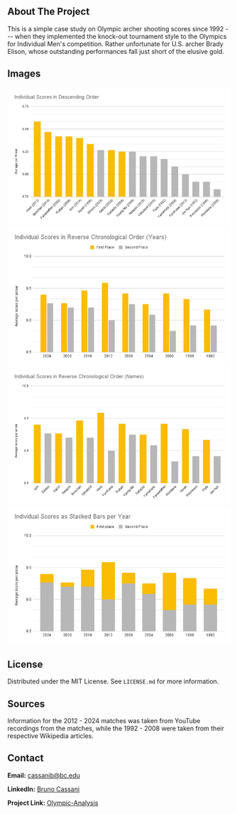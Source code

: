 ## About The Project

This is a simple case study on Olympic archer shooting scores since 1992 --- when they implemented the knock-out tournament style to the Olympics for Individual Men's competition. Rather unfortunate for U.S. archer Brady Elison, whose outstanding performances fall just short of the elusive gold.

## Images
[![S1][scst1]](https://github.com/brunocassani/Olympic-Analysis/blob/12fcd8d68a90d44bd18bf1cda76e3e51263a691c/Project/Charts/Best%20performances.png)
[![S2][scst2]](https://github.com/brunocassani/Olympic-Analysis/blob/12fcd8d68a90d44bd18bf1cda76e3e51263a691c/Project/Charts/Column%20chart.png)
[![S3][scst3]](https://github.com/brunocassani/Olympic-Analysis/blob/12fcd8d68a90d44bd18bf1cda76e3e51263a691c/Project/Charts/Performances%2092-24.png)
[![S4][scst4]](https://github.com/brunocassani/Olympic-Analysis/blob/12fcd8d68a90d44bd18bf1cda76e3e51263a691c/Project/Charts/Stacked%20chart.png)

## License

Distributed under the MIT License. See `LICENSE.md` for more information.


## Sources
Information for the 2012 - 2024 matches was taken from YouTube recordings from the matches, while the 1992 - 2008 were taken from their respective Wikipedia articles.

<!-- CONTACT -->
## Contact

**Email:** [cassanib@bc.edu](mailto:cassanib@bc.edu)

**LinkedIn:** [Bruno Cassani](https://www.linkedin.com/in/bruno-cassani-51bb95272/)

**Project Link:** [Olympic-Analysis](https://github.com/brunocassani/Olympic-Analysis)


<!-- MARKDOWN LINKS & IMAGES -->
<!-- https://www.markdownguide.org/basic-syntax/#reference-style-links -->
[scst1]: https://github.com/brunocassani/Olympic-Analysis/blob/12fcd8d68a90d44bd18bf1cda76e3e51263a691c/Project/Charts/Best%20performances.png
[scst2]: https://github.com/brunocassani/Olympic-Analysis/blob/12fcd8d68a90d44bd18bf1cda76e3e51263a691c/Project/Charts/Column%20chart.png
[scst3]: https://github.com/brunocassani/Olympic-Analysis/blob/12fcd8d68a90d44bd18bf1cda76e3e51263a691c/Project/Charts/Performances%2092-24.png
[scst4]: https://github.com/brunocassani/Olympic-Analysis/blob/12fcd8d68a90d44bd18bf1cda76e3e51263a691c/Project/Charts/Stacked%20chart.png
